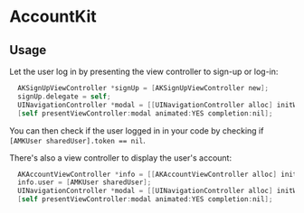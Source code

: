 # AccountKit

## Usage

Let the user log in by presenting the view controller to sign-up or log-in:

```objective-c
  AKSignUpViewController *signUp = [AKSignUpViewController new];
  signUp.delegate = self;
  UINavigationController *modal = [[UINavigationController alloc] initWithRootViewController:signUp];
  [self presentViewController:modal animated:YES completion:nil];
```

You can then check if the user logged in in your code by checking if `[AMKUser sharedUser].token == nil`.

There's also a view controller to display the user's account:

```objective-c
  AKAccountViewController *info = [[AKAccountViewController alloc] init];
  info.user = [AMKUser sharedUser];
  UINavigationController *modal = [[UINavigationController alloc] initWithRootViewController:signUp];
  [self presentViewController:modal animated:YES completion:nil];
```
